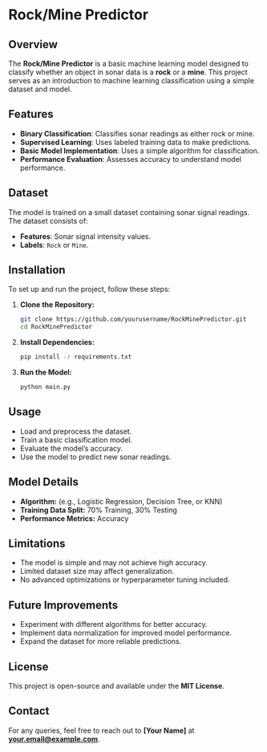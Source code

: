 # Rock/Mine Predictor

## Overview
The **Rock/Mine Predictor** is a basic machine learning model designed to classify whether an object in sonar data is a **rock** or a **mine**. This project serves as an introduction to machine learning classification using a simple dataset and model.

## Features
- **Binary Classification**: Classifies sonar readings as either rock or mine.
- **Supervised Learning**: Uses labeled training data to make predictions.
- **Basic Model Implementation**: Uses a simple algorithm for classification.
- **Performance Evaluation**: Assesses accuracy to understand model performance.

## Dataset
The model is trained on a small dataset containing sonar signal readings. The dataset consists of:
- **Features**: Sonar signal intensity values.
- **Labels**: `Rock` or `Mine`.

## Installation
To set up and run the project, follow these steps:

1. **Clone the Repository:**
   ```bash
   git clone https://github.com/yourusername/RockMinePredictor.git
   cd RockMinePredictor
   ```
2. **Install Dependencies:**
   ```bash
   pip install -r requirements.txt
   ```
3. **Run the Model:**
   ```bash
   python main.py
   ```

## Usage
- Load and preprocess the dataset.
- Train a basic classification model.
- Evaluate the model’s accuracy.
- Use the model to predict new sonar readings.

## Model Details
- **Algorithm:** (e.g., Logistic Regression, Decision Tree, or KNN)
- **Training Data Split:** 70% Training, 30% Testing
- **Performance Metrics:** Accuracy

## Limitations
- The model is simple and may not achieve high accuracy.
- Limited dataset size may affect generalization.
- No advanced optimizations or hyperparameter tuning included.

## Future Improvements
- Experiment with different algorithms for better accuracy.
- Implement data normalization for improved model performance.
- Expand the dataset for more reliable predictions.

## License
This project is open-source and available under the **MIT License**.

## Contact
For any queries, feel free to reach out to **[Your Name]** at **your.email@example.com**.

